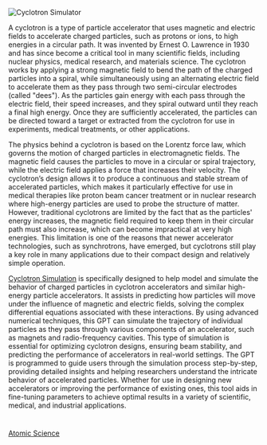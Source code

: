 ![Cyclotron Simulator](https://github.com/user-attachments/assets/2f1e336a-e12d-4793-9fb0-f86bdbd952fb)

A cyclotron is a type of particle accelerator that uses magnetic and electric fields to accelerate charged particles, such as protons or ions, to high energies in a circular path. It was invented by Ernest O. Lawrence in 1930 and has since become a critical tool in many scientific fields, including nuclear physics, medical research, and materials science. The cyclotron works by applying a strong magnetic field to bend the path of the charged particles into a spiral, while simultaneously using an alternating electric field to accelerate them as they pass through two semi-circular electrodes (called "dees"). As the particles gain energy with each pass through the electric field, their speed increases, and they spiral outward until they reach a final high energy. Once they are sufficiently accelerated, the particles can be directed toward a target or extracted from the cyclotron for use in experiments, medical treatments, or other applications.

The physics behind a cyclotron is based on the Lorentz force law, which governs the motion of charged particles in electromagnetic fields. The magnetic field causes the particles to move in a circular or spiral trajectory, while the electric field applies a force that increases their velocity. The cyclotron’s design allows it to produce a continuous and stable stream of accelerated particles, which makes it particularly effective for use in medical therapies like proton beam cancer treatment or in nuclear research where high-energy particles are used to probe the structure of matter. However, traditional cyclotrons are limited by the fact that as the particles' energy increases, the magnetic field required to keep them in their circular path must also increase, which can become impractical at very high energies. This limitation is one of the reasons that newer accelerator technologies, such as synchrotrons, have emerged, but cyclotrons still play a key role in many applications due to their compact design and relatively simple operation.

[Cyclotron Simulation](https://chatgpt.com/g/g-68269a21bb948191a64e240b3c8454c1-cyclotron-simulation) is specifically designed to help model and simulate the behavior of charged particles in cyclotron accelerators and similar high-energy particle accelerators. It assists in predicting how particles will move under the influence of magnetic and electric fields, solving the complex differential equations associated with these interactions. By using advanced numerical techniques, this GPT can simulate the trajectory of individual particles as they pass through various components of an accelerator, such as magnets and radio-frequency cavities. This type of simulation is essential for optimizing cyclotron designs, ensuring beam stability, and predicting the performance of accelerators in real-world settings. The GPT is programmed to guide users through the simulation process step-by-step, providing detailed insights and helping researchers understand the intricate behavior of accelerated particles. Whether for use in designing new accelerators or improving the performance of existing ones, this tool aids in fine-tuning parameters to achieve optimal results in a variety of scientific, medical, and industrial applications.

#
[Atomic Science](https://github.com/sourceduty/Atomic_Science)
